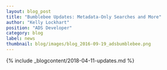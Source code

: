 ```yaml
---
layout: blog_post
title: "Bumblebee Updates: Metadata-Only Searches and More"
author: "Kelly Lockhart"
position: "ADS Developer"
category: blog
label: news
thumbnail: blog/images/blog_2016-09-19_adsbumblebee.png
---
```


{% include _blogcontent/2018-04-11-updates.md %}